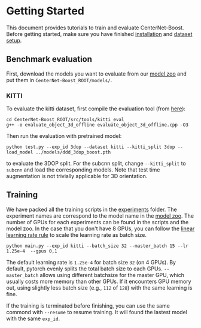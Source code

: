 # Getting Started

This document provides tutorials to train and evaluate CenterNet-Boost. Before getting started, make sure you have finished [installation](INSTALL.md) and [dataset setup](DATA.md).
## Benchmark evaluation

First, download the models you want to evaluate from our [model zoo](MODEL_ZOO.md) and put them in `CenterNet-Boost_ROOT/models/`.

### KITTI

To evaluate the kitti dataset, first compile the evaluation tool (from [here](https://github.com/prclibo/kitti_eval)):

~~~
cd CenterNet-Boost_ROOT/src/tools/kitti_eval
g++ -o evaluate_object_3d_offline evaluate_object_3d_offline.cpp -O3
~~~

Then run the evaluation with pretrained model:

~~~
python test.py --exp_id 3dop --dataset kitti --kitti_split 3dop --load_model ../models/ddd_3dop_boost.pth
~~~

to evaluate the 3DOP split. For the subcnn split, change `--kitti_split` to `subcnn` and load the corresponding models.
Note that test time augmentation is not trivially applicable for 3D orientation.

## Training
We have packed all the training scripts in the [experiments](../experiments) folder.
The experiment names are correspond to the model name in the [model zoo](MODEL_ZOO.md).
The number of GPUs for each experiments can be found in the scripts and the model zoo.
In the case that you don't have 8 GPUs, you can follow the [linear learning rate rule](https://arxiv.org/abs/1706.02677) to scale the learning rate as batch size.

~~~
python main.py --exp_id kitti --batch_size 32 --master_batch 15 --lr 1.25e-4  --gpus 0,1
~~~

The default learning rate is `1.25e-4` for batch size `32` (on 4 GPUs).
By default, pytorch evenly splits the total batch size to each GPUs.
`--master_batch` allows using different batchsize for the master GPU, which usually costs more memory than other GPUs.
If it encounters GPU memory out, using slightly less batch size (e.g., `112` of `128`) with the same learning is fine.

If the training is terminated before finishing, you can use the same commond with `--resume` to resume training. It will found the lastest model with the same `exp_id`.